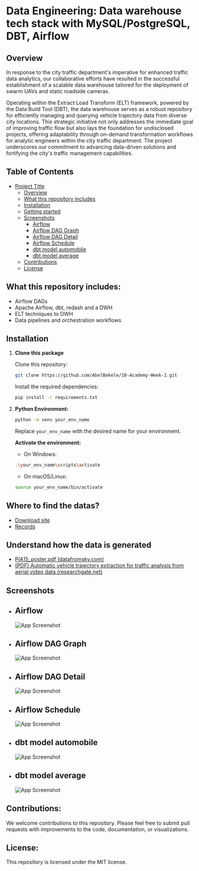# Data Engineering: Data warehouse tech stack with MySQL/PostgreSQL, DBT, Airflow

## Overview

In response to the city traffic department's imperative for enhanced traffic data analytics, our collaborative efforts have resulted in the successful establishment of a scalable data warehouse tailored for the deployment of swarm UAVs and static roadside cameras. 

Operating within the Extract Load Transform (ELT) framework, powered by the Data Build Tool (DBT), the data warehouse serves as a robust repository for efficiently managing and querying vehicle trajectory data from diverse city locations. This strategic initiative not only addresses the immediate goal of improving traffic flow but also lays the foundation for undisclosed projects, offering adaptability through on-demand transformation workflows for analytic engineers within the city traffic department. The project underscores our commitment to advancing data-driven solutions and fortifying the city's traffic management capabilities.

## Table of Contents
- [Project Title](#data-engineering-data-warehouse-tech-stack-with-mysqlpostgresql-dbt-airflow)
  - [Overview](#overview)
  - [What this repository includes](#what-this-repository-includes)
  - [Installation](#installation)
  - [Getting started](#getting-started)
  - [Screenshots](#screenshots)
    - [Airflow](#airflow)
    - [Airflow DAG Graph](#airflow-dag-graph)
    - [Airflow DAG Detail](#airflow-dag-detail)
    - [Airflow Schedule](#airflow-schedule)
    - [dbt model automobile](#dbt-model-automobile)
    - [dbt model average](#dbt-model-average)
  - [Contributions](#contributions)
  - [License](#license)


## What this repository includes:

- Airflow DAGs
- Apache Airflow, dbt, redash  and a DWH
- ELT techniques to DWH
- Data pipelines and orchestration workflows

## Installation


1. **Clone this package**

    Clone this repository:
    ```bash 
    git clone https://github.com/AbelBekele/10-Academy-Week-2.git
    ```

    Install the required dependencies:
    ```bash
    pip install -r requirements.txt
    ```
2. **Python Environment:**
    ```bash
    python -m venv your_env_name
    ```

    Replace `your_env_name` with the desired name for your environment.
    
    **Activate the environment:**

    - On Windows:

    ```bash
    .\your_env_name\scripts\activate
    ```

    - On macOS/Linux:

    ```bash
    source your_env_name/bin/activate
    ```

## Where to find the datas?

- [Download site](https://open-traffic.epfl.ch/index.php/downloads/#1599047632450-ebe509c8-1330)
- [Records](https://zenodo.org/records/7426506)


## Understand how the data is generated

- [PIA15_poster.pdf (datafromsky.com)](https://datafromsky.com/wp-content/uploads/2015/03/PIA15_poster.pdf)
- [(PDF) Automatic vehicle trajectory extraction for traffic analysis from aerial video data (researchgate.net)](https://www.researchgate.net/publication/276857533_Automatic_vehicle_trajectory_extraction_for_traffic_analysis_from_aerial_video_data)

## Screenshots

- ## Airflow
    ![App Screenshot](./screenshots/Airflow_runs.png)

- ## Airflow DAG Graph
    ![App Screenshot](./screenshots/Airflow_Graph.png)

- ## Airflow DAG Detail
    ![App Screenshot](./screenshots/Airflow_DAG_detail.png)

- ## Airflow Schedule
    ![App Screenshot](./screenshots/Airflow_schedule.png)

- ## dbt model automobile
    ![App Screenshot](./screenshots/dbt_model_automobile.png)

- ## dbt model average
    ![App Screenshot](./screenshots/dbt_model_average.png)

## Contributions:

We welcome contributions to this repository. Please feel free to submit pull requests with improvements to the code, documentation, or visualizations.

## License:

This repository is licensed under the MIT license.